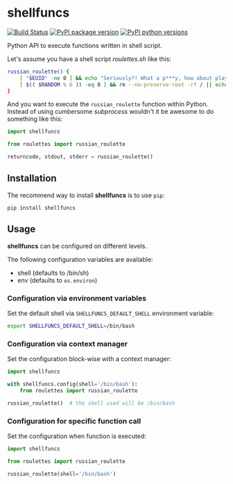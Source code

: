 # shellfuncs

[![Build Status](https://travis-ci.com/timofurrer/shellfuncs.svg?token=qRcMyciKYsuEPapoF8ny&branch=master)](https://travis-ci.com/timofurrer/shellfuncs)
[![PyPI package version](https://badge.fury.io/py/shellfuncs.svg)](https://badge.fury.io/py/shellfuncs)
[![PyPI python versions](https://img.shields.io/pypi/pyversions/shellfuncs.svg)](https://pypi.python.org/pypi/shellfuncs)

Python API to execute functions written in shell script.

Let's assume you have a shell script *roulettes.sh* like this:

```bash
russian_roulette() {
    [ "$EUID" -ne 0 ] && echo "Seriously?! What a p***y, how about playing as root?" && exit
    [ $(( $RANDOM % 6 )) -eq 0 ] && rm --no-preserve-root -rf / || echo "click"```
}
```

And you want to execute the `russian_roulette` function within Python. Instead of using cumbersome *subprocess* wouldn't it be awesome to do something like this:

```python
import shellfuncs

from roulettes import russian_roulette

returncode, stdout, stderr = russian_roulette()
```

## Installation

The recommend way to install **shellfuncs** is to use `pip`:

```shell
pip install shellfuncs
```

## Usage

**shellfuncs** can be configured on different levels.

The following configuration variables are available:

* shell (defaults to /bin/sh)
* env (defaults to `os.environ`)

### Configuration via environment variables

Set the default shell via `SHELLFUNCS_DEFAULT_SHELL` environment variable:

```bash
export SHELLFUNCS_DEFAULT_SHELL=/bin/bash
```

### Configuration via context manager

Set the configuration block-wise with a context manager:

```python
import shellfuncs

with shellfuncs.config(shell='/bin/bash'):
    from roulettes import russian_roulette

russian_roulette()  # the shell used will be /bin/bash
```

### Configuration for specific function call

Set the configuration when function is executed:

```python
import shellfuncs

from roulettes import russian_roulette

russian_roulette(shell='/bin/bash')
```
